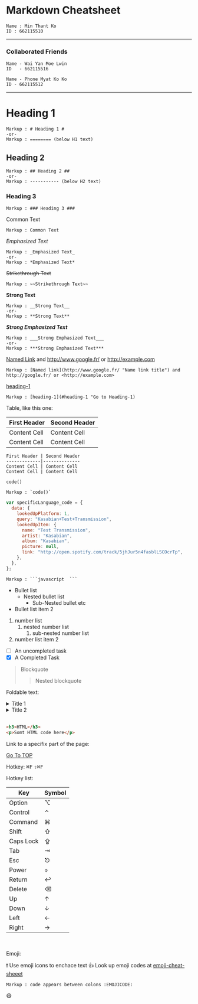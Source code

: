 # Markdown Cheatsheet<a name="TOP"></a>
    Name : Min Thant Ko
    ID : 662115510
-----
### Collaborated Friends 
    Name - Wai Yan Moe Lwin
    ID   - 662115516

    Name - Phone Myat Ko Ko
    ID - 662115512

---

# Heading 1

    Markup : # Heading 1 #
    -or-
    Markup : ======== (below H1 text)

## Heading 2

    Markup : ## Heading 2 ##
    -or-
    Markup : ----------- (below H2 text)

### Heading 3

    Markup : ### Heading 3 ###

Common Text

    Markup : Common Text

_Emphasized Text_

    Markup : _Emphasized Text_
    -or-
    Markup : *Emphasized Text*

~~Strikethrough Text~~

    Markup : ~~Strikethrough Text~~

**Strong Text**

    Markup : __Strong Text__
    -or-
    Markup : **Strong Text**

**_Strong Emphasized Text_**

    Markup : ___Strong Emphasized Text___
    -or-
    Markup : ***Strong Emphasized Text***

[Named Link](http://www.google.fr/ "Named link title") and http://www.google.fr/ or <http://example.com>

    Markup : [Named link](http://www.google.fr/ "Name link title") and http://google.fr/ or <http://example.com>

[heading-1](#heading-1 "Go to Heading-1")

    Markup : [heading-1](#heading-1 "Go to Heading-1)

Table, like this one:

| First Header | Second Header |
| ------------ | ------------- |
| Content Cell | Content Cell  |
| Content Cell | Content Cell  |

```
First Header | Second Header
-------------|--------------
Content Cell | Content Cell
Content Cell | Content Cell
```

`code()`

    Markup : `code()`

```javascript
var specificLanguage_code = {
  data: {
    lookedUpPlatform: 1,
    query: "Kasabian+Test+Transmission",
    lookedUpItem: {
      name: "Test Transmission",
      artist: "Kasabian",
      album: "Kasabian",
      picture: null,
      link: "http://open.spotify.com/track/5jhJur5n4fasblLSCOcrTp",
    },
  },
};
```

    Markup : ```javascript  ```

- Bullet list
  - Nested bullet list
    - Sub-Nested bullet etc
- Bullet list item 2

1. number list
   1. nested number list
      1. sub-nested number list
2. number list item 2

- [ ] An uncompleted task
- [x] A Completed Task

> Blockquote
>
> > Nested blockquote

Foldable text:

<details>
    <summary>Title 1</summary>
    <p> Content 1 Content 1 Content 1 Coontent 1 Content 1 </p>
</details>
<details>
    <summary>Title 2</summary>
    <p> Content 2 Content 2 Content 2 Content 2 Content 2 </p>
</details>

<br>

```html
<h3>HTML</h3>
<p>Somt HTML code here</p>
```

Link to a specifix part of the page:

[Go To TOP](#TOP)

Hotkey:
<kbd> &#8984;F</kbd>
<kbd> &#8679;&#8984;F </kbd>

Hotkey list:

| Key       | Symbol |
| --------- | ------ |
| Option    | ⌥      |
| Control   | ⌃      |
| Command   | ⌘      |
| Shift     | ⇧      |
| Caps Lock | ⇪      |
| Tab       | ⇥      |
| Esc       | ⎋      |
| Power     | ⌽      |
| Return    | ↩      |
| Delete    | ⌫      |
| Up        | ↑      |
| Down      | ↓      |
| Left      | ←      |
| Right     | →      |

<br>

Emoji:

:exclamation: Use emoji icons to enchace text :+1: Look up emoji codes at
[emoji-cheat-sheeet](http://emoji-cheat-sheet.com/)

    Markup : code appears between colons :EMOJICODE:

:mask:
